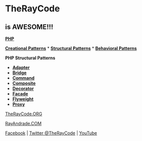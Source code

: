 # TheRayCode
## is AWESOME!!!

**[PHP](../README.md)**  

**[Creational Patterns](../Creational/README.md)** * **[Structural Patterns](../Structural/README.md)** * **[Behavioral Patterns](../Behavioral/README.md)**


**PHP Structural Patterns**

 * **[Adapter](./Adapter/README.md)**
 * **[Bridge](./Bridge/README.md)**
 * **[Command](./Command/README.md)**
 * **[Composite](./Composite/README.md)**
 * **[Decorator](./Decorator/README.md)**
 * **[Facade](./Facade/README.md)**
 * **[Flyweight](./Flyweight/README.md)**
 * **[Proxy](./Proxy/README.md)**


[TheRayCode.ORG](https://www.TheRayCode.org)

[RayAndrade.COM](https://www.RayAndrade.com)


[Facebook](https://www.facebook.com/TheRayCode/) | [Twitter @TheRayCode](https://www.twitter.com/TheRayCode/) | [YouTube](https://www.youtube.com/AndradeRay/)
